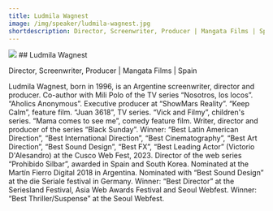 ```yaml
---
title: Ludmila Wagnest
image: /img/speaker/ludmila-wagnest.jpg
shortdescription: Director, Screenwriter, Producer | Mangata Films | Spain
---
```

<img src="/img/speaker/ludmila-wagnest.jpg">
## Ludmila Wagnest

Director, Screenwriter, Producer | Mangata Films | Spain

Ludmila Wagnest, born in 1996, is an Argentine screenwriter, director and producer. Co-author with Mili Polo of the TV series “Nosotros, los locos”. “Aholics Anonymous”. Executive producer at “ShowMars Reality”. “Keep Calm”, feature film. “Juan 3618”, TV series. “Vick and Filmy”, children's series. “Mama comes to see me”, comedy feature film. Writer, director and producer of the series “Black Sunday”. Winner: “Best Latin American Direction”, “Best International Direction”, “Best Cinematography”, “Best Art Direction”, “Best Sound Design”, “Best FX”, “Best Leading Actor” (Victorio D'Alesandro) at the Cusco Web Fest, 2023. Director of the web series “Prohibido Silbar”, awarded in Spain and South Korea. Nominated at the Martín Fierro Digital 2018 in Argentina. Nominated with “Best Sound Design” at the die Seriale festival in Germany. Winner: “Best Director” at the Seriesland Festival, Asia Web Awards Festival and Seoul Webfest. Winner: “Best Thriller/Suspense” at the Seoul Webfest.



